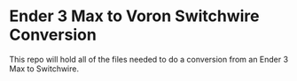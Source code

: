 # Ender 3 Max to Voron Switchwire Conversion



This repo will hold all of the files needed to do a conversion from an Ender 3 Max to Switchwire.

